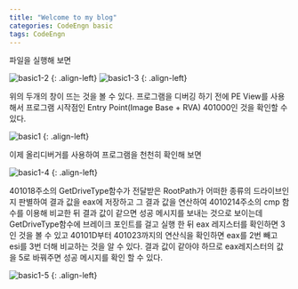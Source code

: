 ```yaml
---
title: "Welcome to my blog"
categories: CodeEngn basic
tags: CodeEngn
---
```


파일을 실행해 보면

![basic1-2](https://user-images.githubusercontent.com/91646923/135452535-ee2b2621-1efb-4dda-b160-1c4d01cd5fb0.JPG)
{: .align-left}
![basic1-3](https://user-images.githubusercontent.com/91646923/135452619-20fd410f-5256-4c4e-b965-84e4b4a322fc.JPG)
{: .align-left}

위의 두개의 창이 뜨는 것을 볼 수 있다. 
프로그램을 디버깅 하기 전에 PE View를 사용해서 프로그램 시작점인 Entry Point(Image Base + RVA) 401000인 것을 확인할 수 있다.

![basic1](https://user-images.githubusercontent.com/91646923/135452709-811dc035-2ccb-41c2-9185-eaabe67533db.JPG)
{: .align-left}

이제 올리디버거를 사용하여 프로그램을 천천히 확인해 보면

![basic1-4](https://user-images.githubusercontent.com/91646923/135452728-36302e23-e836-4c87-9b3d-cd0f6924ff67.JPG)
{: .align-left}

401018주소의 GetDriveType함수가 전달받은 RootPath가 어떠한 종류의 드라이브인지 판별하여 결과 값을 eax에 저장하고 
그 결과 값을 연산하여 4010214주소의 cmp 함수를 이용해 비교한 뒤 결과 값이 같으면 성공 메시지를 보내는 것으로 보이는데 
GetDriveType함수에 브레이크 포인트를 걸고 실행 한 뒤 eax 레지스터를 확인하면 3인 것을 볼 수 있고 
40101D부터 401023까지의 연산식을 확인하면 eax를 2번 빼고 esi를 3번 더해 비교하는 것을 알 수 있다. 
결과 값이 같아야 하므로 eax레지스터의 값을 5로 바꿔주면 성공 메시지를 확인 할 수 있다.

![basic1-5](https://user-images.githubusercontent.com/91646923/135452761-17b66ecc-118c-41d6-8a21-30fd5e1a7422.JPG)
{: .align-left}

 
